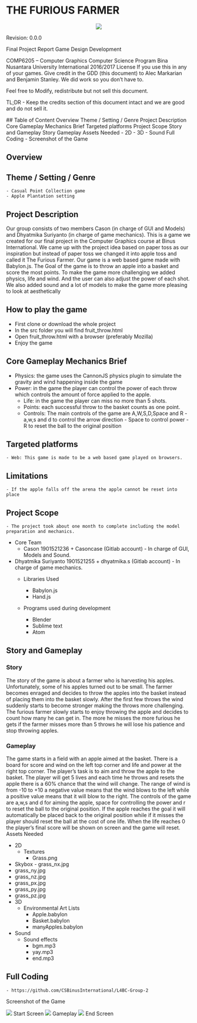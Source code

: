</center>

<h1>THE FURIOUS FARMER</h1>

<center><img src="screenshots/binusLogo.png"></center>
 
Revision: 0.0.0

Final Project Report
Game Design Development


COMP6205 – Computer Graphics
Computer Science Program
Bina Nusantara University International
2016/2017 
License 
If you use this in any of your games. Give credit in the GDD (this document) to Alec Markarian and Benjamin Stanley. We did work so you don’t have to.   

Feel free to Modify, redistribute but not sell this document.


TL;DR - Keep the credits section of this document intact and we are good and do not sell it.
</center>
## Table of Content
Overview
Theme / Setting / Genre
Project Description
Core Gameplay Mechanics Brief
Targeted platforms
Project Scope
Story and Gameplay
Story
Gameplay
Assets Needed
- 2D
- 3D
- Sound
Full Coding
- <Put your group CS Github url/link>
Screenshot of the Game

## Overview



## Theme / Setting / Genre
	- Casual Point Collection game
	- Apple Plantation setting

## Project Description 
Our group consists of two members Cason (in charge of GUI and Models) and Dhyatmika Suriyanto (in charge of game mechanics). This is a game we created for our final project in the Computer Graphics course at Binus International. 
We came up with the project idea based on paper toss as our inspiration but instead of paper toss we changed it into apple toss and called it The Furious Farmer. Our game is a web based game made with Babylon.js. The Goal of the game is to throw an apple into a basket and score the most points.
To make the game more challenging we added physics, life and wind. And the user can also adjust the power of each shot. We also added sound and a lot of models to make the game more pleasing to look at aesthetically 

## How to play the game
-	First clone or download the whole project
-	In the src folder you will find fruit_throw.html
-	Open fruit_throw.html with a browser (preferably Mozilla)
-	Enjoy the game

 
## Core Gameplay Mechanics Brief
- Physics: the game uses the CannonJS physics plugin to simulate the gravity and wind happening inside the game
- Power: in the game the player can control the power of each throw which controls the amount of force applied to the apple.
	- Life: in the game the player can miss no more than 5 shots.
	- Points: each successful throw to the basket counts as one point.
	- Controls: The main controls of the game are A,W,S,D,Space and R
			- a,w,s and d to control the arrow direction
			- Space to control power
			- R to reset the ball to the original position
## Targeted platforms
	- Web: This game is made to be a web based game played on browsers.

## Limitations
	- If the apple falls off the arena the apple cannot be reset into place


## Project Scope 
	- The project took about one month to complete including the model preparation and mechanics.
- Core Team
	- Cason 1901521236 + Casoncase (Gitlab account)
			- In charge of GUI, Models and Sound.
- Dhyatmika Suriyanto 1901521255 + dhyatmika.s (Gitlab account)
			- In charge of game mechanics.
	- Libraries Used 
		- Babylon.js
		- Hand.js



	- Programs used during development
		- Blender
		- Sublime text
		- Atom

## Story and Gameplay

### Story 

The story of the game is about a farmer who is harvesting his apples. Unfortunately, some of his apples turned out to be small. The farmer becomes enraged and decides to throw the apples into the basket instead of placing them into the basket slowly. After the first few throws the wind suddenly starts to become stronger making the throws more challenging. The furious farmer slowly starts to enjoy throwing the apple and decides to count how many he can get in. The more he misses the more furious he gets if the farmer misses more than 5 throws he will lose his patience and stop throwing apples.

### Gameplay 

The game starts in a field with an apple aimed at the basket. There is a board for score and wind on the left top corner and life and power at the right top corner. The player’s task is to aim and throw the apple to the basket. The player will get 5 lives and each time he throws and resets the apple there is a 60% chance that the wind will change. The range of wind is from -10 to +10 a negative value means that the wind blows to the left while a positive value means that it will blow to the right. The controls of the game are a,w,s and d for aiming the apple, space for controlling the power and r to reset the ball to the original position. If the apple reaches the goal it will automatically be placed back to the original position while if it misses the player should reset the ball at the cost of one life. When the life reaches 0 the player’s final score will be shown on screen and the game will reset.
Assets Needed

- 2D
	- Textures
		- Grass.png
- Skybox
		- grass_nx.jpg
- grass_ny.jpg
- grass_nz.jpg
- grass_px.jpg
- grass_py.jpg
- grass_pz.jpg
- 3D
	- Environmental Art Lists
		- Apple.babylon
		- Basket.babylon
		- manyApples.babylon
- Sound
	- Sound effects
		- bgm.mp3
		- yay.mp3
		- end.mp3




## Full Coding
	- https://github.com/CSBinusInternational/L4BC-Group-2
		


Screenshot of the Game
 
<img src="screenshots/ss1.png">
Start Screen
<img src="screenshots/ss2.png">
Gameplay
<img src="screenshots/endScreen.png">
End Screen
